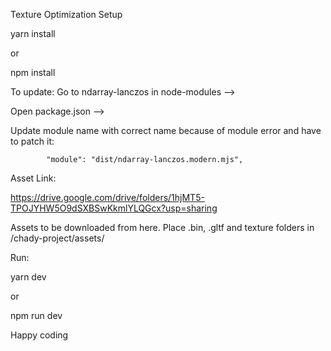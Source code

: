 Texture Optimization Setup

yarn install

or

npm install

To update:
Go to ndarray-lanczos in node-modules -->

Open package.json -->

Update module name with correct name because of module error and have to patch it:

            "module": "dist/ndarray-lanczos.modern.mjs",

Asset Link:

https://drive.google.com/drive/folders/1hjMT5-TPOJYHW5O9dSXBSwKkmlYLQGcx?usp=sharing

Assets to be downloaded from here. Place .bin, .gltf and texture folders in /chady-project/assets/

Run:

yarn dev

or

npm run dev

Happy coding

